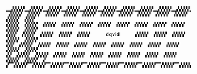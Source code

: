 <!--
## Hi there 👋

**dquevid/dquevid** is a ✨ _special_ ✨ repository because its `README.md` (this file) appears on your GitHub profile.

Here are some ideas to get you started:

- 🔭 I’m currently working on ...
- 🌱 I’m currently learning ...
- 👯 I’m looking to collaborate on ...
- 🤔 I’m looking for help with ...
- 💬 Ask me about ...
- 📫 How to reach me: ...
- 😄 Pronouns: ...
- ⚡ Fun fact: ...
User provided no info

| 💭 | the place for... |
|---|---|
| 💡 | intuitive **UI design** |
| ⚙️ | comprehensible **webdev** |
| 🌱 | **quality of life** instruments |
-->

```
▁▁▞▞▞▞▞▁▁▞▞▞▞▞▁▁▞▞▞▞▞▁▁▞▞▞▞▞▁▁▞▞▞▞▞▁▁▞▞▞▞▞▁▁▞▞▞▞▞▁▁▞▞▞▞▞▁▁▞▞▞▞▞▁▁▞▞▞▞▞▁▁▞▞▞▞▞▁▁▞▞▞
 ▞▞▞▞▞  ▞▞▞▞▞  ▞▞▞▞▞  ▞▞▞▞▞  ▞▞▞▞▞  ▞▞▞▞▞  ▞▞▞▞▞  ▞▞▞▞▞  ▞▞▞▞▞  ▞▞▞▞▞  ▞▞▞▞▞  ▞▞▞▞
▞▞▞▞▞  ▞▞▞▞▞  ▞▞▞▞▞  ▞▞▞▞▞  ▞▞▞▞▞  ▞▞▞▞▞  ▞▞▞▞▞  ▞▞▞▞▞  ▞▞▞▞▞  ▞▞▞▞▞  ▞▞▞▞▞  ▞▞▞▞▞
▞▞▞▞  ▞▞▞▞▞  ▞▞▞▞▞  ▞▞▞▞▞  ▞▞▞▞▞      𝗱𝗾𝘃𝗶𝗱      ▞▞▞▞▞  ▞▞▞▞▞  ▞▞▞▞▞  ▞▞▞▞▞  ▞▞▞▞▞ 
▞▞▞  ▞▞▞▞▞  ▞▞▞▞▞  ▞▞▞▞▞  ▞▞▞▞▞  ▞▞▞▞▞  ▞▞▞▞▞  ▞▞▞▞▞  ▞▞▞▞▞  ▞▞▞▞▞  ▞▞▞▞▞  ▞▞▞▞▞  
▞▞  ▞▞▞▞▞  ▞▞▞▞▞  ▞▞▞▞▞  ▞▞▞▞▞  ▞▞▞▞▞  ▞▞▞▞▞  ▞▞▞▞▞  ▞▞▞▞▞  ▞▞▞▞▞  ▞▞▞▞▞  ▞▞▞▞▞  ▞
▞▔▔▞▞▞▞▞▔▔▞▞▞▞▞▔▔▞▞▞▞▞▔▔▞▞▞▞▞▔▔▞▞▞▞▞▔▔▞▞▞▞▞▔▔▞▞▞▞▞▔▔▞▞▞▞▞▔▔▞▞▞▞▞▔▔▞▞▞▞▞▔▔▞▞▞▞▞▔▔▞▞
```
